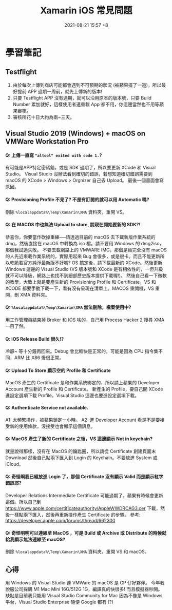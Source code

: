 ﻿---
layout: post
title: Xamarin iOS 常見問題
date:   2021-08-21 15:57 +8
description: 個人向 Xamarin iOS 在編譯、部署時會遇到的各種問題
toc: false
share: true
comments: true
tags: Xamarin iOS Development VisualStudio 
---

# 學習筆記

## Testflight
1. 由於每次上傳到商店可能都會遇到不可預期的狀況 (被蘋果擺了一道)，所以最好提前 APP 過期一周前，就先上傳新的版本!
2. 只要 Testflight APP 沒有過期，就可以沿用原本的版本號，只要 Build Number 累加就好，這樣使用者連重載 App 都不用，你這邊當然也不用等蘋果審核。
3. 審核所花十日大約為兩~三天。

## Visual Studio 2019 (Windows) + macOS on VMWare Workstation Pro
#### Q: 上傳一直寫 `"altool" exited with code 1.`?
有可能是APP特定密碼錯，或是 SDK 過期了，所以要更新 XCode 和 Visual Studio。
Visual Studio 沒辦法看到確切的錯誤，若想知道確切錯誤需要到 macOS 的 XCode > Windows > Orgnizer 自己去 Upload。
最後一個畫面會寫原因。

#### Q: Provisioning Profile 不見了? 不是有訂閱的就可以用 Automatic 嗎?
刪除 `%localappdata%\Temp\Xamarin\XMA` 資料夾，重開 VS。

#### Q: 在 MACOS 中也無法 Upload to store, 說現在開始要新的 SDK?!
恭喜你，你要當作砍掉重練──請透過目前的 macOS 去下載新版作業系統的 dmg，然後直接在 macOS 中轉換為 iso 檔。請不要用 Windows 的 dmg2iso，那個我試過失敗。
不要去載網路上的 VMWARE IMG，那個是給完全沒有 macOS 的人先近來載作業系統的，實際用起來 Bug 會很多，或是很卡。而且不能更新所以乾脆載官方純淨最新版不好嗎?
OS 搞定後，請下載最新的 XCode。然後更新 Windows 這邊的 Visual Studio (VS 版本號和 XCode 是有相依性的，一但升級就不可以降級，網路上也找不到細部歷史版本提供下載喔!)。
然後自己看一下微軟的教學，大致上就是要產生新的 Provisioning Profile 和 Certificate。VS 和 XCODE 都要手動下載一下，看有沒有呈現在清單上。MACOS 重開機，VS 重開，刪 XMA 資料夾。

#### Q: `%localappdata%\Temp\Xamarin\XMA` 無法刪除，檔案使用中?
用工作管理員結束掉 Broker 和 IOS 啥的，自己用 Process Hacker 2 搜尋 XMA 一目了然。

#### Q: iOS Release Build 很久!?
冷靜~ 等十分鐘再回來。Debug 會比較快是正常的，可能是因為 CPU 指令集不同，ARM 比 X86 慢很正常。

#### Q: Upload To Store 顯示空的 Profile 和 Certificate
MacOS 產生的 Certificate 是和作業系統綁定的，所以請上蘋果的 Developer Account 產生新的 Profile 和 Certificate。
新產生的 Profile，要自己開 XCode 進設定選項下載 Profile，Visual Studio 這邊也要進設定選項下載。

#### Q: Authenticate Service not available.
A1: 太頻繁操作，被蘋果鎖定一小時。
A2: 進 Developer Account 看是不是要接受新的使用條款，沒接受也會顯示這個訊息。

#### Q: MacOS 產生了新的 Certificate 之後，VS 這邊顯示 Not in keychain?
就是說得那樣，沒有在 MacOS 的鑰匙圈，所以請從 Certificate 創建頁面末 Download 然後自己點兩下匯入到 Login 的 Keychain。不要放進 System 或 iCloud。

#### Q: 奇怪啊我已經放進 Login 了，那個 Certificate 沒有顯示 Valid 而是顯示紅字錯誤耶?
Developer Relations Intermediate Certificate 可能過期了，蘋果有時候會更新這個。所以自己到
<https://www.apple.com/certificateauthority/AppleWWDRCAG3.cer> 下載，然後一樣點兩下匯入，然後再重新操作產生 Certificate 的步驟。
參考: <https://developer.apple.com/forums/thread/662300>

#### Q: 奇怪明明可以連線至 MacOS ，可是 Build 或 Archive 或 Distribute 的時候就給我顯示無法連線至 macOS?
刪除 `%localappdata%\Temp\Xamarin\XMA` 資料夾，重開 VS 和 macOS。

## 心得
用 Windows 的 Visual Studio 連 VMWare 的 macOS 是 CP 仔好夥伴。
今年我說服公司採購 M1 Mac Mini 16G/512G 1G，編譯真的快很多! 而且模擬器秒開。
缺點是目前我只能用 Visual Studio Community for Mac
因為不像是 Windows 平台，Visual Studio Enterprise 隨便 Google 都有 (?)
